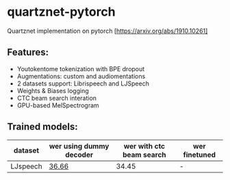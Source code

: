 # quartznet-pytorch
Quartznet implementation on pytorch [https://arxiv.org/abs/1910.10261]

## Features:
 - Youtokentome tokenization with BPE dropout
 - Augmentations: custom and audiomentations
 - 2 datasets support: Librispeech and LJSpeech
 - Weights & Biases logging
 - CTC beam search interation
 - GPU-based MelSpectrogram
 
## Trained models:



dataset | wer using dummy decoder | wer with ctc beam search | wer finetuned
--- | --- | --- | ---
LJspeech | [36.66](https://www.dropbox.com/s/9zn1rukf1pgunva/model_36_0.36604105617182675.pth?dl=0) | 34.45 | -
